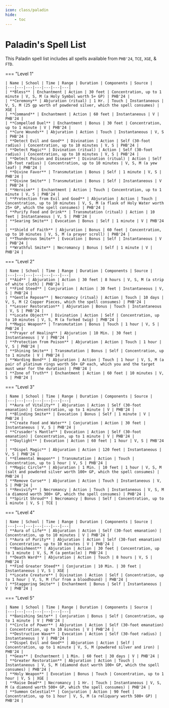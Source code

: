 ```yaml
---
icon: class/paladin
hide:
    - toc
---
```


# Paladin's Spell List

This Paladin spell list includes all spells available from `PHB'24`, `TCE`, `XGE`, & `FTD`.

=== "Level 1"

    | Name | School | Time | Range | Duration | Components | Source |
    |---|---|---|---|---|---|---|
    | **Bless** | Enchantment | Action | 30 feet | Concentration, up to 1 minute | V, S, M (a Holy Symbol worth 5+ GP) | PHB'24 |
    | **Ceremony** | Abjuration (ritual) | 1 Hr. | Touch | Instantaneous | V, S, M (25 gp worth of powdered silver, which the spell consumes) | XGE |
    | **Command** | Enchantment | Action | 60 feet | Instantaneous | V | PHB'24 |
    | **Compelled Duel** | Enchantment | Bonus | 30 feet | Concentration, up to 1 minute | V | PHB'24 |
    | **Cure Wounds** | Abjuration | Action | Touch | Instantaneous | V, S | PHB'24 |
    | **Detect Evil and Good** | Divination | Action | Self (30-foot radius) | Concentration, up to 10 minutes | V, S | PHB'24 |
    | **Detect Magic** | Divination (ritual) | Action | Self (30-foot radius) | Concentration, up to 10 minutes | V, S | PHB'24 |
    | **Detect Poison and Disease** | Divination (ritual) | Action | Self (30-foot radius) | Concentration, up to 10 minutes | V, S, M (a yew leaf) | PHB'24 |
    | **Divine Favor** | Transmutation | Bonus | Self | 1 minute | V, S | PHB'24 |
    | **Divine Smite** | Transmutation | Bonus | Self | Instantaneous | V | PHB'24 |
    | **Heroism** | Enchantment | Action | Touch | Concentration, up to 1 minute | V, S | PHB'24 |
    | **Protection from Evil and Good** | Abjuration | Action | Touch | Concentration, up to 10 minutes | V, S, M (a flask of Holy Water worth 25+ GP, which the spell consumes) | PHB'24 |
    | **Purify Food and Drink** | Transmutation (ritual) | Action | 10 feet | Instantaneous | V, S | PHB'24 |
    | **Searing Smite** | Evocation | Bonus | Self | 1 minute | V | PHB'24 |
    | **Shield of Faith** | Abjuration | Bonus | 60 feet | Concentration, up to 10 minutes | V, S, M (a prayer scroll) | PHB'24 |
    | **Thunderous Smite** | Evocation | Bonus | Self | Instantaneous | V | PHB'24 |
    | **Wrathful Smite** | Necromancy | Bonus | Self | 1 minute | V | PHB'24 |

=== "Level 2"

    | Name | School | Time | Range | Duration | Components | Source |
    |---|---|---|---|---|---|---|
    | **Aid** | Abjuration | Action | 30 feet | 8 hours | V, S, M (a strip of white cloth) | PHB'24 |
    | **Find Steed** | Conjuration | Action | 30 feet | Instantaneous | V, S | PHB'24 |
    | **Gentle Repose** | Necromancy (ritual) | Action | Touch | 10 days | V, S, M (2 Copper Pieces, which the spell consumes) | PHB'24 |
    | **Lesser Restoration** | Abjuration | Bonus | Touch | Instantaneous | V, S | PHB'24 |
    | **Locate Object** | Divination | Action | Self | Concentration, up to 10 minutes | V, S, M (a forked twig) | PHB'24 |
    | **Magic Weapon** | Transmutation | Bonus | Touch | 1 hour | V, S | PHB'24 |
    | **Prayer of Healing** | Abjuration | 10 Min. | 30 feet | Instantaneous | V | PHB'24 |
    | **Protection from Poison** | Abjuration | Action | Touch | 1 hour | V, S | PHB'24 |
    | **Shining Smite** | Transmutation | Bonus | Self | Concentration, up to 1 minute | V | PHB'24 |
    | **Warding Bond** | Abjuration | Action | Touch | 1 hour | V, S, M (a pair of platinum rings worth 50+ GP each, which you and the target must wear for the duration) | PHB'24 |
    | **Zone of Truth** | Enchantment | Action | 60 feet | 10 minutes | V, S | PHB'24 |

=== "Level 3"

    | Name | School | Time | Range | Duration | Components | Source |
    |---|---|---|---|---|---|---|
    | **Aura of Vitality** | Abjuration | Action | Self (30-foot emanation) | Concentration, up to 1 minute | V | PHB'24 |
    | **Blinding Smite** | Evocation | Bonus | Self | 1 minute | V | PHB'24 |
    | **Create Food and Water** | Conjuration | Action | 30 feet | Instantaneous | V, S | PHB'24 |
    | **Crusader's Mantle** | Evocation | Action | Self (30-foot emanation) | Concentration, up to 1 minute | V | PHB'24 |
    | **Daylight** | Evocation | Action | 60 feet | 1 hour | V, S | PHB'24 |
    | **Dispel Magic** | Abjuration | Action | 120 feet | Instantaneous | V, S | PHB'24 |
    | **Elemental Weapon** | Transmutation | Action | Touch | Concentration, up to 1 hour | V, S | PHB'24 |
    | **Magic Circle** | Abjuration | 1 Min. | 10 feet | 1 hour | V, S, M (salt and powdered silver worth 100+ GP, which the spell consumes) | PHB'24 |
    | **Remove Curse** | Abjuration | Action | Touch | Instantaneous | V, S | PHB'24 |
    | **Revivify** | Necromancy | Action | Touch | Instantaneous | V, S, M (a diamond worth 300+ GP, which the spell consumes) | PHB'24 |
    | **Spirit Shroud** | Necromancy | Bonus | Self | Concentration, up to 1 minute | V, S | TCE |

=== "Level 4"

    | Name | School | Time | Range | Duration | Components | Source |
    |---|---|---|---|---|---|---|
    | **Aura of Life** | Abjuration | Action | Self (30-foot emanation) | Concentration, up to 10 minutes | V | PHB'24 |
    | **Aura of Purity** | Abjuration | Action | Self (30-foot emanation) | Concentration, up to 10 minutes | V | PHB'24 |
    | **Banishment** | Abjuration | Action | 30 feet | Concentration, up to 1 minute | V, S, M (a pentacle) | PHB'24 |
    | **Death Ward** | Abjuration | Action | Touch | 8 hours | V, S | PHB'24 |
    | **Find Greater Steed** | Conjuration | 10 Min. | 30 feet | Instantaneous | V, S | XGE |
    | **Locate Creature** | Divination | Action | Self | Concentration, up to 1 hour | V, S, M (fur from a bloodhound) | PHB'24 |
    | **Staggering Smite** | Enchantment | Bonus | Self | Instantaneous | V | PHB'24 |

=== "Level 5"

    | Name | School | Time | Range | Duration | Components | Source |
    |---|---|---|---|---|---|---|
    | **Banishing Smite** | Conjuration | Bonus | Self | Concentration, up to 1 minute | V | PHB'24 |
    | **Circle of Power** | Abjuration | Action | Self (30-foot emanation) | Concentration, up to 10 minutes | V | PHB'24 |
    | **Destructive Wave** | Evocation | Action | Self (30-foot radius) | Instantaneous | V | PHB'24 |
    | **Dispel Evil and Good** | Abjuration | Action | Self | Concentration, up to 1 minute | V, S, M (powdered silver and iron) | PHB'24 |
    | **Geas** | Enchantment | 1 Min. | 60 feet | 30 days | V | PHB'24 |
    | **Greater Restoration** | Abjuration | Action | Touch | Instantaneous | V, S, M (diamond dust worth 100+ GP, which the spell consumes) | PHB'24 |
    | **Holy Weapon** | Evocation | Bonus | Touch | Concentration, up to 1 hour | V, S | XGE |
    | **Raise Dead** | Necromancy | 1 Hr. | Touch | Instantaneous | V, S, M (a diamond worth 500+ GP, which the spell consumes) | PHB'24 |
    | **Summon Celestial** | Conjuration | Action | 90 feet | Concentration, up to 1 hour | V, S, M (a reliquary worth 500+ GP) | PHB'24 |

